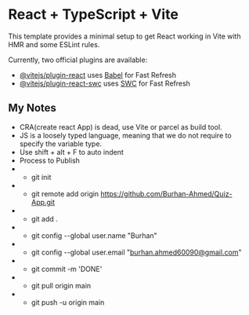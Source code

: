 # React + TypeScript + Vite

This template provides a minimal setup to get React working in Vite with HMR and some ESLint rules.

Currently, two official plugins are available:

- [@vitejs/plugin-react](https://github.com/vitejs/vite-plugin-react/blob/main/packages/plugin-react/README.md) uses [Babel](https://babeljs.io/) for Fast Refresh
- [@vitejs/plugin-react-swc](https://github.com/vitejs/vite-plugin-react-swc) uses [SWC](https://swc.rs/) for Fast Refresh

## My Notes
- CRA(create react App) is dead, use Vite or parcel as build tool.
- JS is a loosely typed language, meaning that we do not require to specify the variable type.
- Use shift + alt + F to auto indent
- Process to Publish
- - git init
- - git remote add origin https://github.com/Burhan-Ahmed/Quiz-App.git
- - git add .
- - git config --global user.name "Burhan"   
- - git config --global user.email "burhan.ahmed60090@gmail.com"
- - git commit -m 'DONE'
- - git pull origin main
- - git push -u origin main